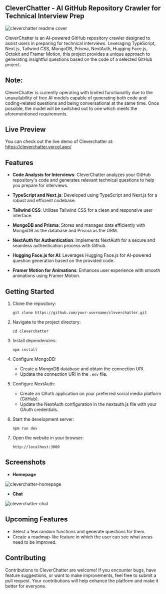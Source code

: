 ## CleverChatter - AI GitHub Repository Crawler for Technical Interview Prep

![cleverchatter readme cover](https://github.com/Vancelott/CleverChatter/assets/129599049/c292d8e4-fdcb-4529-8b47-2632d6f5b4cb)

CleverChatter is an AI-powered GitHub repository crawler designed to assist users in preparing for technical interviews. Leveraging TypeScript, Next.js, Tailwind CSS, MongoDB, Prisma, NextAuth, Hugging Face.js, Octokit and Framer Motion, this project provides a unique approach to generating insightful questions based on the code of a selected GitHub project.

## Note:

CleverChatter is currently operating with limited functionality due to the unavailability of free AI models capable of generating both code and coding-related questions and being conversational at the same time. Once possible, the model will be switched out to one which meets the aforementioned requirements.

## Live Preview

You can check out the live demo of Cleverchatter at: https://cleverchatter.vercel.app/

## Features

- **Code Analysis for Interviews**: CleverChatter analyzes your GitHub repository's code and generates relevant technical questions to help you prepare for interviews.

- **TypeScript and Next.js**: Developed using TypeScript and Next.js for a robust and efficient codebase.

- **Tailwind CSS**: Utilizes Tailwind CSS for a clean and responsive user interface.

- **MongoDB and Prisma**: Stores and manages data efficiently with MongoDB as the database and Prisma as the ORM.

- **NextAuth for Authentication**: Implements NextAuth for a secure and seamless authentication process with Github.

- **Hugging Face.js for AI**: Leverages Hugging Face.js for AI-powered question generation based on the provided code.

- **Framer Motion for Animations**: Enhances user experience with smooth animations using Framer Motion.

## Getting Started

1. Clone the repository:
   ```
   git clone https://github.com/your-username/cleverchatter.git
   ```

2. Navigate to the project directory:
   ```
   cd cleverchatter
   ```

3. Install dependencies:
   ```
   npm install
   ```

4. Configure MongoDB:
   - Create a MongoDB database and obtain the connection URI.
   - Update the connection URI in the `.env` file.

5. Configure NextAuth:

   - Create an OAuth application on your preferred social media platform (GitHub).
   - Update the NextAuth configuration in the nextauth.js file with your OAuth credentials.

6. Start the development server:
   ```
   npm run dev
   ```

7. Open the website in your browser:
   ```
   http://localhost:3000
   ```

## Screenshots

- **Homepage**

![cleverchatter-homepage](https://github.com/Vancelott/CleverChatter/assets/129599049/42bb1e54-ef93-406f-9dd2-bc3074435579)

- **Chat**

![cleverchatter-chat](https://github.com/Vancelott/CleverChatter/assets/129599049/70892055-f93a-493c-951b-caf6aff3c271)

## Upcoming Features

- Select a few random functions and generate questions for them.
- Create a roadmap-like feature in which the user can see what areas need to be improved. 

## Contributing

Contributions to CleverChatter are welcome! If you encounter bugs, have feature suggestions, or want to make improvements, feel free to submit a pull request. Your contributions will help enhance the platform and make it better for everyone.
